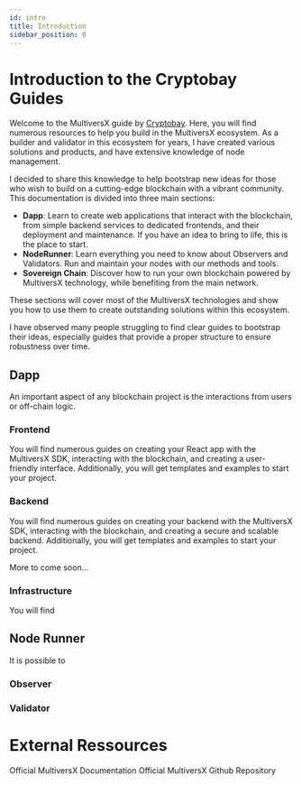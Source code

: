 ```yaml
---
id: intro
title: Introduction
sidebar_position: 0
---
```


# Introduction to the Cryptobay Guides

Welcome to the MultiversX guide by [Cryptobay](https://cryptobay.space). Here, you will find numerous resources to help you build in the MultiversX ecosystem. As a builder and validator in this ecosystem for years, I have created various solutions and products, and have extensive knowledge of node management.

I decided to share this knowledge to help bootstrap new ideas for those who wish to build on a cutting-edge blockchain with a vibrant community. This documentation is divided into three main sections:

- **Dapp**: Learn to create web applications that interact with the blockchain, from simple backend services to dedicated frontends, and their deployment and maintenance. If you have an idea to bring to life, this is the place to start.
- **NodeRunner**: Learn everything you need to know about Observers and Validators. Run and maintain your nodes with our methods and tools.
- **Sovereign Chain**: Discover how to run your own blockchain powered by MultiversX technology, while benefiting from the main network.

These sections will cover most of the MultiversX technologies and show you how to use them to create outstanding solutions within this ecosystem.

I have observed many people struggling to find clear guides to bootstrap their ideas, especially guides that provide a proper structure to ensure robustness over time.

## Dapp

An important aspect of any blockchain project is the interactions from users or off-chain logic.

### Frontend
You will find numerous guides on creating your React app with the MultiversX SDK, interacting with the blockchain, and creating a user-friendly interface. Additionally, you will get templates and examples to start your project.

### Backend
You will find numerous guides on creating your backend with the MultiversX SDK, interacting with the blockchain, and creating a secure and scalable backend. Additionally, you will get templates and examples to start your project.

More to come soon...


### Infrastructure

You will find 

## Node Runner
It is possible to 
### Observer

### Validator


# External Ressources

Official MultiversX Documentation 
Official MultiversX Github Repository